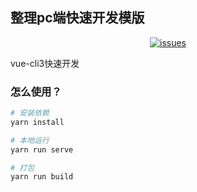 ## 整理pc端快速开发模版

<p align="center">
    <a href="https://github.com/reng99/blogs/issues">
        <img src="https://img.shields.io/github/issues/YMFED-lab/vue-ant-design-transform.svg" alt="issues"/>
    </a>
</p>

vue-cli3快速开发

### 怎么使用？

```bash
# 安装依赖
yarn install
```

```bash
# 本地运行
yarn run serve
```

```bash
# 打包
yarn run build
```
